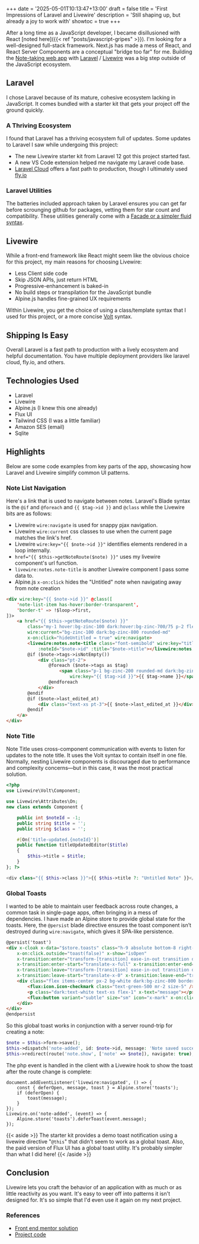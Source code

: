 +++
date = '2025-05-01T10:13:47+13:00'
draft = false
title = 'First Impressions of Laravel and Livewire'
description = 'Still shaping up, but already a joy to work with'
showtoc = true
+++

After a long time as a JavaScript developer, I became disillusioned with React [noted here]({{< ref "posts/javascript-gripes" >}}). I'm looking for a well-designed full-stack framework. Next.js has made a mess of React, and React Server Components are a conceptual "bridge too far" for me. Building the [Note-taking web app](https://www.frontendmentor.io/challenges/note-taking-web-app-773r7bUfOG) with [Laravel](https://laravel.com/) / [Livewire](https://livewire.laravel.com/) was a big step outside of the JavaScript ecosystem.

## Laravel

I chose Laravel because of its mature, cohesive ecosystem lacking in JavaScript. It comes bundled with a starter kit that gets your project off the ground quickly.

### A Thriving Ecosystem

I found that Laravel has a thriving ecosystem full of updates. Some updates to Laravel I saw while undergoing this project:
- The new Livewire starter kit from Laravel 12 got this project started fast.
- A new VS Code extension helped me navigate my Laravel code base.
- [Laravel Cloud](https://cloud.laravel.com/) offers a fast path to production, though I ultimately used [fly.io](https://fly.io)

### Laravel Utilities

The batteries included approach taken by Laravel ensures you can get far before scrounging github for packages, vetting them for star count and compatibility. These utilities generally come with a [Facade or a simpler fluid syntax](https://laravel.com/docs/12.x/facades).

## Livewire

While a front-end framework like React might seem like the obvious choice for this project, my main reasons for choosing Livewire:
- Less Client side code
- Skip JSON APIs, just return HTML
- Progressive-enhancement is baked-in
- No build steps or transpilation for the JavaScript bundle
- Alpine.js handles fine-grained UX requirements

Within Livewire, you get the choice of using a class/template syntax that I used for this project, or a more concise [Volt](https://livewire.laravel.com/docs/volt) syntax.

## Shipping Is Easy
Overall Laravel is a fast path to production with a lively ecosystem and helpful documentation. You have multiple deployment providers like laravel cloud, fly.io, and others.

## Technologies Used
- Laravel
- Livewire
- Alpine.js (I knew this one already)
- Flux UI
- Tailwind CSS (I was a little familiar)
- Amazon SES (email)
- Sqlite

## Highlights

Below are some code examples from key parts of the app, showcasing how Laravel and Livewire simplify common UI patterns.

### Note List Navigation
Here's a link that is used to navigate between notes. Laravel's Blade syntax is the `@if` and `@foreach` and `{{ $tag->id }}` and `@class` while the Livewire bits are as follows:
- Livewire `wire:navigate` is used for snappy pjax navigation.
- Livewire `wire:current` css classes to use when the current page matches the link's href.
- Livewire `wire:key="{{ $note->id }}"` identifies elements rendered in a loop internally.
- `href="{{ $this->getNoteRoute($note) }}"` uses my livewire component's url function.
- `livewire:notes.note-title` is another Livewire component I pass some data to.
- Alpine.js `x-on:click` hides the "Untitled" note when navigating away from note creation

```html
<div wire:key="{{ $note->id }}" @class([
    'note-list-item has-hover:border-transparent',
    'border-t' => !$loop->first,
])>
    <a href="{{ $this->getNoteRoute($note) }}"
        class="my-1 hover:bg-zinc-100 dark:hover:bg-zinc-700/75 p-2 flex flex-col hover:rounded-md"
        wire:current="bg-zinc-100 dark:bg-zinc-800 rounded-md"
        x-on:click="hideUntitled = true" wire:navigate>
        <livewire:notes.note-title class="font-semibold" wire:key="title_{{ $note->id }}"
            :noteId="$note->id" :title="$note->title"></livewire:notes.note-title>
        @if ($note->tags->isNotEmpty())
            <div class="pt-2">
                @foreach ($note->tags as $tag)
                    <span class="p-1 bg-zinc-200 rounded-md dark:bg-zinc-700 text-xs"
                        wire:key="{{ $tag->id }}">{{ $tag->name }}</span>
                @endforeach
            </div>
        @endif
        @if ($note->last_edited_at)
            <div class="text-xs pt-3">{{ $note->last_edited_at }}</div>
        @endif
    </a>
</div>
```

### Note Title
Note Title uses cross-component communication with events to listen for updates to the note title. It uses the Volt syntax to contain itself in one file. Normally, nesting Livewire components is discouraged due to performance and complexity concerns—but in this case, it was the most practical solution.

```php
<?php
use Livewire\Volt\Component;

use Livewire\Attributes\On;
new class extends Component {

    public int $noteId = -1;
    public string $title = '';
    public string $class = '';

    #[On('title-updated.{noteId}')]
    public function titleUpdatedEditor($title)
    {
        $this->title = $title;
    }
}; ?>

<div class="{{ $this->class }}">{{ $this->title ?: "Untitled Note" }}</div>
```

### Global Toasts
I wanted to be able to maintain user feedback across route changes, a common task in single-page apps, often bringing in a mess of dependencies. I have made an Alpine store to provide global state for the toasts. Here, the `@persist` blade directive ensures the toast component isn’t destroyed during `wire:navigate`, which gives it SPA-like persistence.

```html
@persist('toast')
<div x-cloak x-data="$store.toasts" class="h-9 absolute bottom-8 right-0 z-100 w-102"
    x-on:click.outside="toast(false)" x-show="isOpen"
    x-transition:enter="transform-[transition] ease-in-out transition duration-500"
    x-transition:enter-start="translate-x-full" x-transition:enter-end="translate-x-0"
    x-transition:leave="transform-[transition] ease-in-out transition duration-500"
    x-transition:leave-start="translate-x-0" x-transition:leave-end="translate-x-full">
    <div class="flex items-center px-2 bg-white dark:bg-zinc-800 border rounded-xl w-96">
        <flux:icon.icon-checkmark class="text-green-500 mr-2 size-5" />
        <p class="dark:text-white text-xs flex-1" x-text="message"></p>
        <flux:button variant="subtle" size="sm" icon="x-mark" x-on:click="toast(false)"></flux:button>
    </div>
</div>
@endpersist
```

So this global toast works in conjunction with a server round-trip for creating a note:
```php
$note = $this->form->save();
$this->dispatch('note-added', id: $note->id, message: 'Note saved successfully!');
$this->redirect(route('note.show', ['note' => $note]), navigate: true);
```

The php event is handled in the client with a Livewire hook to show the toast after the route change is complete:
```JS
document.addEventListener('livewire:navigated', () => {
    const { deferOpen, message, toast } = Alpine.store('toasts');
    if (deferOpen) {
        toast(message);
    }
});
Livewire.on('note-added', (event) => {
    Alpine.store('toasts').deferToast(event.message);
});
```

{{< aside >}}
The starter kit provides a demo toast notification using a livewire directive "`@this`" that didn't seem to work as a global toast. Also, the paid version of Flux UI has a global toast utility. It's probably simpler than what I did here!
{{< /aside >}}

## Conclusion

Livewire lets you craft the behavior of an application with as much or as little reactivity as you want. It's easy to veer off into patterns it isn't designed for. It's so simple that I'd even use it again on my next project.

### References
- [Front end mentor solution](https://www.frontendmentor.io/solutions/laravel-livewire-notes-85CwNRZkYZ)
- [Project code](https://github.com/rowinf/notes)